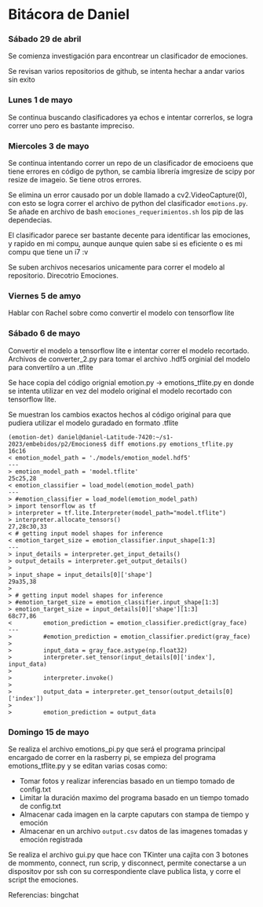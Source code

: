 # Bitácora de Daniel

### Sábado 29 de abril

Se comienza investigación para encontrear un clasificador de emociones.

Se revisan varios repositorios de github, se intenta hechar a andar varios sin exito

### Lunes 1 de mayo

Se continua buscando clasificadores ya echos e intentar correrlos, se logra correr uno pero es bastante impreciso.

### Miercoles 3 de mayo

Se continua intentando correr un repo de un clasificador de emocioens que tiene errores en código de python, se cambia librería imgresize de scipy por resize de imageio. Se tiene otros errores.

Se elimina un error causado por un doble llamado a cv2.VideoCapture(0), con esto se logra correr el archivo de python del clasificador `emotions.py`. Se añade en archivo de bash `emociones_requerimientos.sh` los pip de las dependecias.

El clasificador parece ser bastante decente para identificar las emociones, y rapido en mi compu, aunque aunque quien sabe si es eficiente o es mi compu que tiene un i7 :v

Se suben archivos necesarios unicamente para correr el modelo al repositorio. Direcotrio Emociones. 

### Viernes 5 de amyo

Hablar con Rachel sobre como convertir el modelo con tensorflow lite

### Sábado 6 de mayo
Convertir el modelo a tensorflow lite e intentar correr el modelo recortado.
Archivos de converter_2.py para tomar el archivo .hdf5 orginial del modelo para convertilro a un .tflite 

Se hace copia del código orignial emotion.py -> emotions_tflite.py en donde se intenta utilizar en vez del modelo original el modelo recortado con tensorflow lite.

Se muestran los cambios exactos hechos al código original para que pudiera utilizar el modelo guradado en formato .tflite
```
(emotion-det) daniel@daniel-Latitude-7420:~/s1-2023/embebidos/p2/Emociones$ diff emotions.py emotions_tflite.py 
16c16
< emotion_model_path = './models/emotion_model.hdf5'
---
> emotion_model_path = 'model.tflite'
25c25,28
< emotion_classifier = load_model(emotion_model_path)
---
> #emotion_classifier = load_model(emotion_model_path)
> import tensorflow as tf
> interpreter = tf.lite.Interpreter(model_path="model.tflite")
> interpreter.allocate_tensors()
27,28c30,33
< # getting input model shapes for inference
< emotion_target_size = emotion_classifier.input_shape[1:3]
---
> input_details = interpreter.get_input_details()
> output_details = interpreter.get_output_details()
> 
> input_shape = input_details[0]['shape']
29a35,38
> 
> # getting input model shapes for inference
> #emotion_target_size = emotion_classifier.input_shape[1:3]
> emotion_target_size = input_details[0]['shape'][1:3]
68c77,86
<         emotion_prediction = emotion_classifier.predict(gray_face)
---
>         #emotion_prediction = emotion_classifier.predict(gray_face)
> 
>         input_data = gray_face.astype(np.float32)
>         interpreter.set_tensor(input_details[0]['index'], input_data)
> 
>         interpreter.invoke()
> 
>         output_data = interpreter.get_tensor(output_details[0]['index'])
>         
>         emotion_prediction = output_data
```

### Domingo 15 de mayo

Se realiza el archivo emotions_pi.py que será el programa principal encargado de correr en la rasberry pi, se empieza del programa emotions_tflite.py y se editan varias cosas como:

- Tomar fotos y realizar inferencias basado en un tiempo tomado de config.txt
- Limitar la duración maximo del programa basado en un tiempo tomado de config.txt
- Almacenar cada imagen en la carpte caputars con stampa de tiempo y emoción
- Almacenar en un archivo `output.csv` datos de las imagenes tomadas y emoción registrada

Se realiza el archivo gui.py que hace con TKinter una cajita con 3 botones de mommento, connect, run scrip, y disconnect, permite conectarse a un dispositov por ssh con su correspondiente clave publica lista, y corre el script the emociones.



Referencias: bingchat
